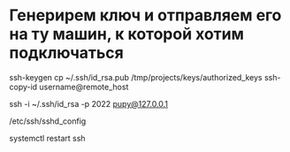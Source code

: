 # Генерирем ключ и отправляем его на ту машин, к которой хотим подключаться

<!-- Если машина в Docker -->

ssh-keygen
cp ~/.ssh/id_rsa.pub /tmp/projects/keys/authorized_keys
ssh-copy-id username@remote_host

<!-- подключаемся к машине -->

ssh -i ~/.ssh/id_rsa -p 2022 pupy@127.0.0.1

<!-- Отключение SSH пароль -->
/etc/ssh/sshd_config

systemctl restart ssh